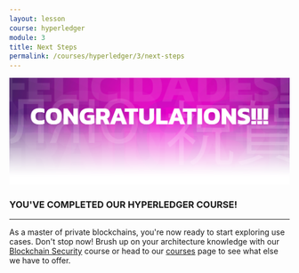 ```yaml
---
layout: lesson
course: hyperledger
module: 3
title: Next Steps
permalink: /courses/hyperledger/3/next-steps
---
```

<img src="/assets/img/Conclusion-01-2.png" />

<h3>YOU'VE COMPLETED OUR HYPERLEDGER COURSE!</h3>

<hr />

As a master of private blockchains, you're now ready to start exploring use cases. Don't stop now! Brush up on your architecture knowledge with our <a href="https://theblockchaininstitute.org/courses/blockchain-security/">Blockchain Security</a> course or head to our <a href="https://theblockchaininstitute.org/courses/">courses</a> page to see what else we have to offer.
